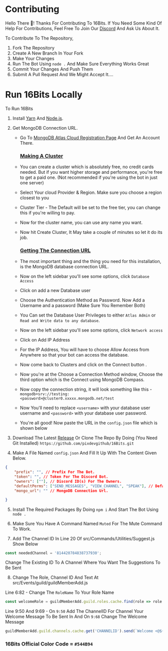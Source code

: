 # Contributing

Hello There 👋! Thanks For Contributing To 16Bits. 
If You Need Some Kind Of Help For Contributions, Feel Free To Join Our [Discord](https://discord.gg/syPv4ezZEM/) And Ask Us About It.

To Contribute To The Repository,

1. Fork The Repository
2. Create A New Branch In Your Fork
3. Make Your Changes
4. Run The Bot Using `node .` And Make Sure Everything Works Great
5. Commit Your Changes And Push Them
6. Submit A Pull Request And We Might Accept It....

# Run 16Bits Locally

To Run 16Bits

1. Install [Yarn](https://classic.yarnpkg.com/en/) And [Node.js](https://nodejs.org/en/).

2. Get MongoDB Connection URL.
    
    * Go To [MongoDB Atlas Cloud Registration Page](https://www.mongodb.com/cloud/atlas/register) And Get An Account There.

        ### <u> Making A Cluster </u>

    * You can create a cluster which is absolutely free, no credit cards needed. But if you want higher storage and performance, you're free to get a paid one. (Not recommended if you're using the bot in just one server)

    * Select Your cloud Provider & Region. Make sure you choose a region closest to you

    * Cluster Tier - The Default will be set to the free tier, you can change this if you're willing to pay.

    * Now for the cluster name, you can use any name you want.

    * Now hit Create Cluster, It May take a couple of minutes so let it do its job.

        ### <u> Getting The Connection URL </u>

    * The most important thing and the thing you need for this installation, is the MongoDB database connection URL.

    * Now on the left sidebar you'll see some options, click `Database Access`

    * Click on add a new Database user

    * Choose the Authentication Method as Password. Now Add a Username and a password (Make Sure You Remember Both)

    * You Can set the Database User Privileges to either `Atlas Admin` or `Read and Write data to any database`.

    *  Now on the left sidebar you'll see some options, click `Network access`

    * Click on Add IP Address

    * For the IP Address, You will have to choose Allow Access from Anywhere so that your bot can access the database.

    * Now come back to Clusters and click on the Connect button .

    * Now you're at the Choose a Connection Method window, Choose the third option which is the Connect using MongoDB Compass.

    * Now copy the connection string, it will look something like this - ```mongodb+srv://testing:<password>@cluster0.xxxxx.mongodb.net/test```

    * Now You'll need to replace `<username>` with your database user username and `<password>` with your database user password.

    * You're all good! Now paste the URL in the `config.json` file which is shown below

3. Download The Latest [Release](https://github.com/pixdevgithub/16Bits/releases) Or Clone The Repo By Doing (You Need Git Installed) `https://github.com/pixdevgithub/16Bits.git`

4. Make A File Named `config.json` And Fill It Up With The Content Given Below.

```json 
{
    "prefix": "", // Prefix For The Bot.
    "token": "", // Token For The Discord Bot.
    "owners": [""], // Discord ID(s) For The Owners.
    "defaultPerms": ["SEND_MESSAGES", "VIEW_CHANNEL", "SPEAK"], // Default Permissions Needed For The Users To Use The Bot.
    "mongo_url": "" // MongoDB Connection Url. 

}
```

5. Install The Required Packages By Doing `npm i` And Start The Bot Using `node .`

6. Make Sure You Have A Command Named `Muted` For The Mute Command To Work.

7. Add The Channel ID In Line 20 Of src/Commands/Utilities/Suggest.js Show Below

```javascript
const neededChannel = '814420784838737930'; 

```

Change The Existing ID To A Channel Where You Want The Suggestions To Be Sent

8. Change The Role, Channel ID And Text At src/Events/guild/guildMemberAdd.js

Line 6:82 - Change The `RoleName` To Your Role Name
```javascript
const welcomeRole = guildMemberAdd.guild.roles.cache.find(role => role.name === 'RoleName');
```

Line 9:50 And 9:69 - On `9:50` Add The ChannelID For Channel Your Welcome Message To Be Sent In And On `9:68` Change The Welcome Message
```javascript
guildMemberAdd.guild.channels.cache.get('CHANNELID').send(`Welcome <@${guildMemberAdd.user.id}> To The Server!`);
```

### 16Bits Official Color Code = ```#544B94```

